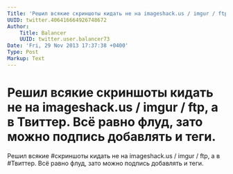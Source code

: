 ```yaml
---
Title: 'Решил всякие скриншоты кидать не на imageshack.us / imgur / ftp, а в Твиттер. Всё равно флуд, зато можно подпись добавлять и теги.'
UUID: twitter.406416664926748672
Author:
    Title: Balancer
    UUID: twitter.user.balancer73
Date: 'Fri, 29 Nov 2013 17:37:38 +0400'
Type: Post
Markup: Text
---
```


# Решил всякие скриншоты кидать не на imageshack.us / imgur / ftp, а в Твиттер. Всё равно флуд, зато можно подпись добавлять и теги.

Решил всякие #скриншоты кидать не на imageshack.us / imgur /
ftp, а в #Твиттер. Всё равно флуд, зато можно подпись
добавлять и теги.